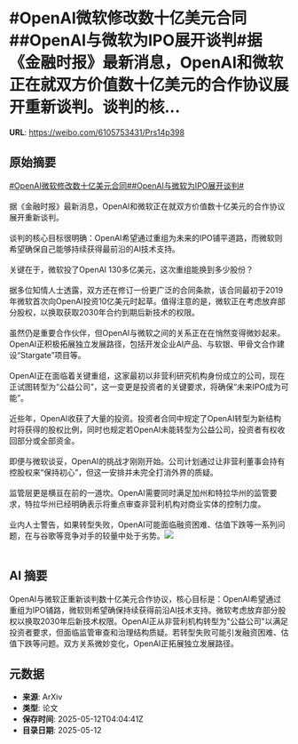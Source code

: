 # #OpenAI微软修改数十亿美元合同##OpenAI与微软为IPO展开谈判#据《金融时报》最新消息，OpenAI和微软正在就双方价值数十亿美元的合作协议展开重新谈判。谈判的核...

**URL**: https://weibo.com/6105753431/Prs14p398

## 原始摘要

<a href="https://m.weibo.cn/search?containerid=231522type%3D1%26t%3D10%26q%3D%23OpenAI%E5%BE%AE%E8%BD%AF%E4%BF%AE%E6%94%B9%E6%95%B0%E5%8D%81%E4%BA%BF%E7%BE%8E%E5%85%83%E5%90%88%E5%90%8C%23&amp;extparam=%23OpenAI%E5%BE%AE%E8%BD%AF%E4%BF%AE%E6%94%B9%E6%95%B0%E5%8D%81%E4%BA%BF%E7%BE%8E%E5%85%83%E5%90%88%E5%90%8C%23" data-hide=""><span class="surl-text">#OpenAI微软修改数十亿美元合同#</span></a><a href="https://m.weibo.cn/search?containerid=231522type%3D1%26t%3D10%26q%3D%23OpenAI%E4%B8%8E%E5%BE%AE%E8%BD%AF%E4%B8%BAIPO%E5%B1%95%E5%BC%80%E8%B0%88%E5%88%A4%23&amp;extparam=%23OpenAI%E4%B8%8E%E5%BE%AE%E8%BD%AF%E4%B8%BAIPO%E5%B1%95%E5%BC%80%E8%B0%88%E5%88%A4%23" data-hide=""><span class="surl-text">#OpenAI与微软为IPO展开谈判#</span></a><br><br>据《金融时报》最新消息，OpenAI和微软正在就双方价值数十亿美元的合作协议展开重新谈判。<br><br>谈判的核心目标很明确：OpenAI希望通过重组为未来的IPO铺平道路，而微软则希望确保自己能够持续获得最前沿的AI技术支持。<br><br>关键在于，微软投了OpenAI 130多亿美元，这次重组能换到多少股份？<br><br>据多位知情人士透露，双方还在修订一份更广泛的合同条款，该合同最初于2019年微软首次向OpenAI投资10亿美元时起草。值得注意的是，微软正在考虑放弃部分股权，以换取获取2030年合约到期后新技术的权限。<br><br>虽然仍是重要合作伙伴，但OpenAI与微软之间的关系正在在悄然变得微妙起来。OpenAI正积极拓展独立发展路径，包括开发企业AI产品、与软银、甲骨文合作建设“Stargate”项目等。<br><br>OpenAI正在面临着关键重组，这家最初以非营利研究机构身份成立的公司，现在正试图转型为“公益公司”，这一变更是投资者的关键要求，将确保“未来IPO成为可能”。<br><br>近些年，OpenAI收获了大量的投资。投资者合同中规定了OpenAI转型为新结构时将获得的股权比例，同时也规定若OpenAI未能转型为公益公司，投资者有权收回部分或全部资金。<br><br>即便与微软谈妥，OpenAI的挑战才刚刚开始。公司计划通过让非营利董事会持有控股权来“保持初心”，但这一安排并未完全打消外界的质疑。<br><br>监管层更是横亘在前的一道坎。OpenAI需要同时满足加州和特拉华州的监管要求，特拉华州已经明确表示将重点审查非营利机构对商业实体的控制力度。<br><br>业内人士警告，如果转型失败，OpenAI可能面临融资困难、估值下跌等一系列问题，在与谷歌等竞争对手的较量中处于劣势。<img style="" src="https://tvax4.sinaimg.cn/large/006Fd7o3gy1i1ci1c3v9vj30ka0ak778.jpg" referrerpolicy="no-referrer"><br><br>

## AI 摘要

OpenAI与微软正重新谈判数十亿美元合作协议，核心目标是：OpenAI希望通过重组为IPO铺路，微软则希望确保持续获得前沿AI技术支持。微软考虑放弃部分股权以换取2030年后新技术权限。OpenAI正从非营利机构转型为"公益公司"以满足投资者要求，但面临监管审查和治理结构质疑。若转型失败可能引发融资困难、估值下跌等问题。双方关系微妙变化，OpenAI正拓展独立发展路径。

## 元数据

- **来源**: ArXiv
- **类型**: 论文
- **保存时间**: 2025-05-12T04:04:41Z
- **目录日期**: 2025-05-12
